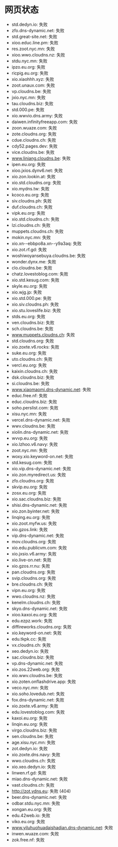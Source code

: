 # 网页状态
- std.dedyn.io: 失败
- zfo.dns-dynamic.net: 失败
- std.great-site.net: 失败
- xioo.educ.line.pm: 失败
- res.zoot.nyc.mn: 失败
- xioo.wwo.cloudns.nz: 失败
- stdu.nyc.mn: 失败
- ipzo.eu.org: 失败
- ricpig.eu.org: 失败
- xio.xiaohhh.xyz: 失败
- zoot.unaux.com: 失败
- vp.cloudns.be: 失败
- jxio.nyc.mn: 失败
- tau.cloudns.biz: 失败
- std.000.pe: 失败
- xio.wwvio.dns.army: 失败
- daiwen.infinityfreeapp.com: 失败
- zoon.wuaze.com: 失败
- zote.cloudns.org: 失败
- cdue.cloudns.ch: 失败
- cdy52.pages.dev: 失败
- vice.cloudns.be: 失败
- www.liniang.cloudns.be: 失败
- ipen.eu.org: 失败
- xioo.jxios.dynv6.net: 失败
- xio.zon.lookin.at: 失败
- xio.std.cloudns.org: 失败
- xio.mydns.tw: 失败
- kcoco.eu.org: 失败
- siv.cloudns.ph: 失败
- duf.cloudns.ch: 失败
- vipk.eu.org: 失败
- xio.std.cloudns.ch: 失败
- lzi.cloudns.ch: 失败
- muppets.cloudns.ch: 失败
- mokin.nyc.mn: 失败
- xio.xn--ebbpo8a.xn--y9a3aq: 失败
- xio.zot.rf.gd: 失败
- woshiwoyansebuya.cloudns.be: 失败
- wonder.dynx.me: 失败
- clo.cloudns.be: 失败
- chatz.lovestoblog.com: 失败
- xio.std.kesug.com: 失败
- skyle.eu.org: 失败
- xio.wjg.jp: 失败
- xio.std.000.pe: 失败
- xio.siv.cloudns.ph: 失败
- xio.stu.loveslife.biz: 失败
- stds.eu.org: 失败
- ven.cloudns.biz: 失败
- sch.cloudns.be: 失败
- www.muppets.cloudns.ch: 失败
- std.cloudns.org: 失败
- xio.zoxte.v6.rocks: 失败
- suke.eu.org: 失败
- uto.cloudns.ch: 失败
- vercl.eu.org: 失败
- kaixin.cloudns.ch: 失败
- dsk.cloudns.biz: 失败
- si.cloudns.be: 失败
- www.xiaomaomi.dns-dynamic.net: 失败
- educ.free.nf: 失败
- educ.cloudns.biz: 失败
- soho.perslist.com: 失败
- xisu.nyc.mn: 失败
- vercel.dns-dynamic.net: 失败
- wwv.cloudns.be: 失败
- xiolin.dns-dynamic.net: 失败
- wvvp.eu.org: 失败
- xio.lzhoo.v6.navy: 失败
- zoot.nyc.mn: 失败
- woxy.xio.keyword-on.net: 失败
- std.kesug.com: 失败
- xio.vip.dns-dynamic.net: 失败
- xio.zon.myredirect.us: 失败
- zfo.cloudns.org: 失败
- skvip.eu.org: 失败
- zosx.eu.org: 失败
- xio.sac.cloudns.biz: 失败
- shisi.dns-dynamic.net: 失败
- xio.zon.byinter.net: 失败
- linqing.eu.org: 失败
- xio.zoot.myfw.us: 失败
- xio.gzos.link: 失败
- vip.dns-dynamic.net: 失败
- mov.cloudns.org: 失败
- xio.edu.publicvm.com: 失败
- xio.jxsio.v6.army: 失败
- xio.live-on.net: 失败
- xio.gzos.rr.nu: 失败
- pan.cloudns.org: 失败
- svip.cloudns.org: 失败
- bre.cloudns.ch: 失败
- vipn.eu.org: 失败
- wwo.cloudns.nz: 失败
- kenelm.cloudns.ch: 失败
- skyo.dns-dynamic.net: 失败
- xioo.kaxoi.eu.org: 失败
- edu.ezpz.work: 失败
- diffireworks.cloudns.org: 失败
- xio.keyword-on.net: 失败
- edu.tkpk.cc: 失败
- vx.cloudns.ch: 失败
- xeo.dedyn.io: 失败
- sac.cloudns.biz: 失败
- vp.dns-dynamic.net: 失败
- xio.zos.22web.org: 失败
- xio.wwv.cloudns.be: 失败
- xio.zoten.onflashdrive.app: 失败
- veco.nyc.mn: 失败
- xio.soho.lovedub.net: 失败
- fox.dns-dynamic.net: 失败
- xio.zoxte.v6.army: 失败
- edu.lovestoblog.com: 失败
- kaxoi.eu.org: 失败
- linqin.eu.org: 失败
- virgo.cloudns.biz: 失败
- sen.cloudns.be: 失败
- age.xisu.nyc.mn: 失败
- zot.dedyn.io: 失败
- xio.zoxte.dns.navy: 失败
- wwo.cloudns.ch: 失败
- xio.xeo.dedyn.io: 失败
- linwen.rf.gd: 失败
- miao.dns-dynamic.net: 失败
- vast.cloudns.ch: 失败
- http://zot.ydns.eu: 失败 (404)
- beer.dns-dynamic.net: 失败
- odbar.stdu.nyc.mn: 失败
- xongan.eu.org: 失败
- edu.42web.io: 失败
- viko.eu.org: 失败
- www.yiluhuohuadaishadian.dns-dynamic.net: 失败
- inwen.wuaze.com: 失败
- zok.free.nf: 失败
